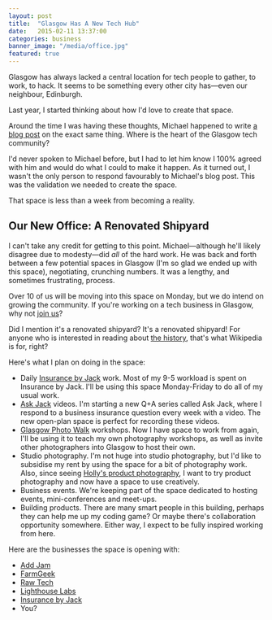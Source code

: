 ```yaml
---
layout: post
title:  "Glasgow Has A New Tech Hub"
date:   2015-02-11 13:37:00
categories: business
banner_image: "/media/office.jpg"
featured: true
---
```


Glasgow has always lacked a central location for tech people to gather, to work, to hack. It seems to be something every other city has—even our neighbour, Edinburgh.

Last year, I started thinking about how I'd love to create that space.

Around the time I was having these thoughts, Michael happened to write <a href="http://rookieoven.com/2014/06/18/where-is-the-heart-of-the-glasgow-tech-community/#top">a blog post</a> on the exact same thing. Where is the heart of the Glasgow tech community?

<!--more-->

I'd never spoken to Michael before, but I had to let him know I 100% agreed with him and would do what I could to make it happen. As it turned out, I wasn't the only person to respond favourably to Michael's blog post. This was the validation we needed to create the space.

That space is less than a week from becoming a reality.

<h2>Our New Office: A Renovated Shipyard</h2>

I can't take any credit for getting to this point. Michael—although he'll likely disagree due to modesty—did _all_ of the hard work. He was back and forth between a few potential spaces in Glasgow (I'm so glad we ended up with this space), negotiating, crunching numbers. It was a lengthy, and sometimes frustrating, process.

Over 10 of us will be moving into this space on Monday, but we do intend on growing the community. If you're working on a tech business in Glasgow, why not <a href="mailto:hello@iamashley.co.uk">join us</a>? 

Did I mention it's a renovated shipyard? It's a renovated shipyard! For anyone who is interested in reading about <a href="http://en.wikipedia.org/wiki/Fairfield_Shipbuilding_and_Engineering_Company">the history</a>, that's what Wikipedia is for, right?

Here's what I plan on doing in the space:

* Daily <a href="http://insurancebyjack.co.uk">Insurance by Jack</a> work. Most of my 9-5 workload is spent on Insurance by Jack. I'll be using this space Monday-Friday to do all of my usual work.
* <a href="http://insurancebyjack.co.uk/ask">Ask Jack</a> videos. I'm starting a new Q+A series called Ask Jack, where I respond to a business insurance question every week with a video. The new open-plan space is perfect for recording these videos.
* <a href="http://glasgowphotowalk.co.uk">Glasgow Photo Walk</a> workshops. Now I have space to work from again, I'll be using it to teach my own photography workshops, as well as invite other photographers into Glasgow to host their own.
* Studio photography. I'm not huge into studio photography, but I'd like to subsidise my rent by using the space for a bit of photography work. Also, since seeing <a href="http://www.hollybooth.com/portfolio/">Holly's product photography</a>, I want to try product photography and now have a space to use creatively.
* Business events. We're keeping part of the space dedicated to hosting events, mini-conferences and meet-ups.
* Building products. There are many smart people in this building, perhaps they can help me up my coding game? Or maybe there's collaboration opportunity somewhere. Either way, I expect to be fully inspired working from here.

Here are the businesses the space is opening with:

* <a href="http://addjam.com/">Add Jam</a>
* <a href="https://farmer.io/">FarmGeek</a>
* <a href="http://rawtech.io/">Raw Tech</a>
* <a href="http://www.lighthouselabs.co.uk/">Lighthouse Labs</a>
* <a href="http://insurancebyjack.co.uk">Insurance by Jack</a>
* You?